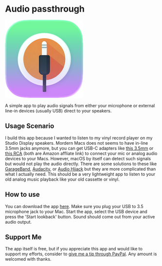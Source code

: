 
# Audio passthrough

![Audio passthrough icon](https://github.com/erwinkarim/audio-passthrough/blob/main/audio-passthrough/Assets.xcassets/AppIcon.appiconset/line-in-icon-macOS-Default-256x256%402x%201.png)


A simple app to play audio signals from either your microphone or external line-in devices (usually USB) direct to your speakers.

## Usage Scenario

I build this app because I wanted to listen to my vinyl record player on my Studio Display speakers. Mordern Macs does not seems to have in-line 3.5mm jacks anymore, but you can get USB-C adapters like [this 3.5mm](https://amzn.to/3G3HMM6) or [this RCA](https://amzn.to/445vsmA) (both are Amazon affliate link) to connect your mic or analog audio devices to your Macs. However, macOS by itself can detect such signals but would not play the audio directly. There are some solutions to these like [GarageBand](https://www.apple.com/my/mac/garageband/), [Audacity](https://www.audacityteam.org/), or [Audio Hijack](https://rogueamoeba.com/audiohijack/) but they are more complicated than what I actually need. This should be a very lightweight app to listen to your old analog music playback like your old cassette or vinyl.

## How to use

You can download the app [here](#). Make sure you plug your USB to 3.5 microphone jack to your Mac. Start the app, select the USB device and press the 'Start lookback' button. Sound should come out from your active audio output. 

## Support Me

The app itself is free, but if you appreciate this app and would like to support my efforts, consider to [give me a tip through PayPal](https://www.paypal.com/paypalme/techjourneyman). Any amount is welcomed with thanks. 
